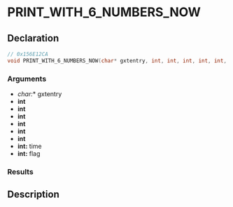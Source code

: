 # PRINT_WITH_6_NUMBERS_NOW

## Declaration
```cpp
// 0x156E12CA
void PRINT_WITH_6_NUMBERS_NOW(char* gxtentry, int, int, int, int, int, int, int time, int flag);
```

### Arguments
- **char*:** gxtentry
- **int**
- **int**
- **int**
- **int**
- **int**
- **int**
- **int:** time
- **int:** flag

### Results

## Description

